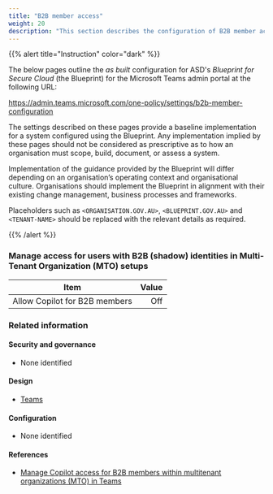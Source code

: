 ```yaml
---
title: "B2B member access"
weight: 20
description: "This section describes the configuration of B2B member access settings within Microsoft Teams associated with systems built according to guidance in ASD's Blueprint for Secure Cloud."
---
```


{{% alert title="Instruction" color="dark" %}}

The below pages outline the _as built_ configuration for ASD's _Blueprint for Secure Cloud_ (the Blueprint) for the Microsoft Teams admin portal at the following URL:

<https://admin.teams.microsoft.com/one-policy/settings/b2b-member-configuration>

The settings described on these pages provide a baseline implementation for a system configured using the Blueprint. Any implementation implied by these pages should not be considered as prescriptive as to how an organisation must scope, build, document, or assess a system.

Implementation of the guidance provided by the Blueprint will differ depending on an organisation’s operating context and organisational culture. Organisations should implement the Blueprint in alignment with their existing change management, business processes and frameworks.

Placeholders such as `<ORGANISATION.GOV.AU>`, `<BLUEPRINT.GOV.AU>` and `<TENANT-NAME>` should be replaced with the relevant details as required.

{{% /alert %}}

### Manage access for users with B2B (shadow) identities in Multi-Tenant Organization (MTO) setups

| Item                          | Value |
| ----------------------------- | ----: |
| Allow Copilot for B2B members |   Off |

### Related information

#### Security and governance

- None identified

#### Design

- [Teams](/design/shared-services/teams)

#### Configuration

- None identified

#### References

- [Manage Copilot access for B2B members within multitenant organizations (MTO) in Teams](https://learn.microsoft.com/en-au/microsoftteams/copilot-mto)
